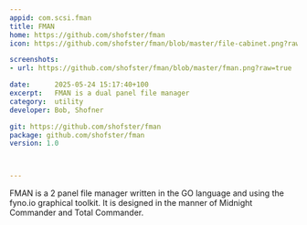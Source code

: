 ```yaml
---
appid: com.scsi.fman
title: FMAN
home: https://github.com/shofster/fman
icon: https://github.com/shofster/fman/blob/master/file-cabinet.png?raw=true

screenshots:
- url: https://github.com/shofster/fman/blob/master/fman.png?raw=true

date:      2025-05-24 15:17:40+100
excerpt:   FMAN is a dual panel file manager
category:  utility
developer: Bob, Shofner

git: https://github.com/shofster/fman
package: github.com/shofster/fman
version: 1.0



---
```


FMAN is a 2 panel file manager written in the GO language and using the fyno.io graphical toolkit.
It is designed in the manner of Midnight Commander and Total Commander.